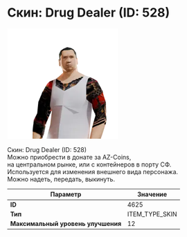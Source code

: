 # Скин: Drug Dealer (ID: 528)

![Item Image](../img/4625.webp?raw=true)

Скин: Drug Dealer (ID: 528)<br>Можно приобрести в донате за AZ-Coins,<br>на центральном рынке, или с контейнеров в порту СФ.<br>Используется для изменения внешнего вида персонажа. <br>Можно надеть, передать, выкинуть.


| Параметр | Значение |
|----------|----------|
| **ID** | 4625 |
| **Тип** | ITEM_TYPE_SKIN |
| **Максимальный уровень улучшения** | 12 |

